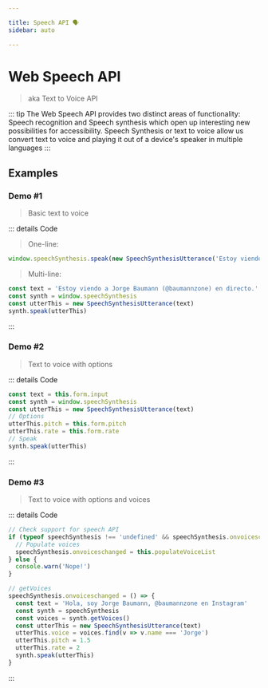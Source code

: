 ```yaml
---

title: Speech API 🗣
sidebar: auto

---
```


# Web Speech API
> aka Text to Voice API

::: tip
The Web Speech API provides two distinct areas of functionality: Speech recognition and Speech synthesis which open up interesting new possibilities for accessibility.
Speech Synthesis or text to voice allow us convert text to voice and playing it out of a device's speaker in multiple languages
:::

## Examples

### Demo #1
> Basic text to voice

<ClientOnly>
  <API-Speech-Example1/>
</ClientOnly>

::: details Code
> One-line:
```js
window.speechSynthesis.speak(new SpeechSynthesisUtterance('Estoy viendo a Jorge Baumann (@baumannzone) en directo.'))
```


> Multi-line:
```js
const text = 'Estoy viendo a Jorge Baumann (@baumannzone) en directo.'
const synth = window.speechSynthesis
const utterThis = new SpeechSynthesisUtterance(text)
synth.speak(utterThis)
```
:::


### Demo #2
> Text to voice with options

<ClientOnly>
  <API-Speech-Example2/>
</ClientOnly>


::: details Code
```js
const text = this.form.input
const synth = window.speechSynthesis
const utterThis = new SpeechSynthesisUtterance(text)
// Options
utterThis.pitch = this.form.pitch
utterThis.rate = this.form.rate
// Speak
synth.speak(utterThis)
```
:::


### Demo #3
> Text to voice with options and voices

<ClientOnly>
  <API-Speech-Example3/>
</ClientOnly>


::: details Code
```js
// Check support for speech API
if (typeof speechSynthesis !== 'undefined' && speechSynthesis.onvoiceschanged !== undefined) {
  // Populate voices
  speechSynthesis.onvoiceschanged = this.populateVoiceList
} else {
  console.warn('Nope!')
}
```

```js
// getVoices
speechSynthesis.onvoiceschanged = () => {
  const text = 'Hola, soy Jorge Baumann, @baumannzone en Instagram'
  const synth = speechSynthesis
  const voices = synth.getVoices()
  const utterThis = new SpeechSynthesisUtterance(text)
  utterThis.voice = voices.find(v => v.name === 'Jorge')
  utterThis.pitch = 1.5
  utterThis.rate = 2
  synth.speak(utterThis)
}
```
:::
